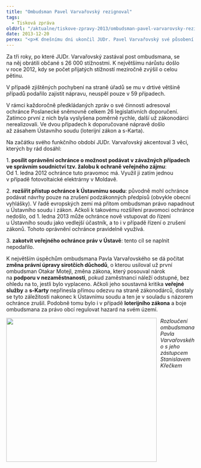 ```yaml
---
title: "Ombudsman Pavel Varvařovský rezignoval"
tags:
  - Tisková zpráva
oldUrl: "/aktualne/tiskove-zpravy-2013/ombudsman-pavel-varvarovsky-rezignoval"
date: 2013-12-20
perex: "<p>K dnešnímu dni ukončil JUDr. Pavel Varvařovský své působení jako veřejný ochránce práv. Do zvolení nového ombudsmana (mělo by se tak stát do 60 dnů) bude jeho činnost v plném rozsahu a se všemi oprávněními vykonávat zástupce veřejného ochránce práv JUDr. Stanislav Křeček.</p>"
---
```


<!-- imported from the old website -->

<p>Za tři roky, po které JUDr. Varvařovský zastával post ombudsmana, se na něj obrátili občané s 26 000 stížnostmi. K největšímu nárůstu došlo v roce 2012, kdy se počet přijatých stížností meziročně zvýšil o celou pětinu.</p><p>V případě zjištěných pochybení na straně úřadů se mu v drtivé většině případů podařilo zajistit nápravu, neuspěl pouze v 59 případech. </p><p>V rámci každoročně předkládaných zpráv o své činnosti adresoval ochránce Poslanecké sněmovně celkem 26 legislativních doporučení. Zatímco první z nich byla vyslyšena poměrně rychle, další už zákonodárci nerealizovali. Ve dvou případech k doporučované nápravě došlo až zásahem Ústavního soudu (loterijní zákon a s-Karta). </p><p>Na začátku svého funkčního období JUDr. Varvařovský akcentoval 3 věci, kterých by rád dosáhl:</p><p>1. <strong>posílit oprávnění ochránce o možnost podávat v závažných případech ve správním soudnictví tzv. žalobu k ochraně veřejného zájmu</strong>: Od 1. ledna 2012 ochránce tuto pravomoc má. Využil ji zatím jednou v případě fotovoltaické elektrárny v Moldavě.</p><p>2. <strong>rozšířit přístup ochránce k Ústavnímu soudu</strong>: původně mohl ochránce podávat návrhy pouze na zrušení podzákonných předpisů (obvykle obecní vyhlášky). V řadě evropských zemí má přitom ombudsman právo napadnout u Ústavního soudu i zákon. Ačkoli k takovému rozšíření pravomoci ochránce nedošlo, od 1. ledna 2013 může ochránce nově vstupovat do řízení u Ústavního soudu jako vedlejší účastník, a to i v případě řízení o zrušení zákonů. Tohoto oprávnění ochránce pravidelně využívá.</p><p>3. <strong>zakotvit veřejného ochránce práv v Ústavě</strong>: tento cíl se naplnit nepodařilo.</p><p>K největším úspěchům ombudsmana Pavla Varvařovského se dá počítat <strong>změna právní úpravy sirotčích důchodů</strong>, o kterou usiloval už první ombudsman Otakar Motejl, změna zákona, který posouval nárok na <strong>podporu v nezaměstnanosti</strong>, pokud zaměstnanci náleží odstupné, bez ohledu na to, jestli bylo vyplaceno. Ačkoli jeho soustavná kritika <strong>veřejné služby</strong> a <strong>s-Karty</strong> nepřinesla přímou odezvu na straně zákonodárců, dostaly se tyto záležitosti nakonec k Ústavnímu soudu a ten je v souladu s názorem ochránce zrušil. Podobně tomu bylo i v případě <strong>loterijního zákona</strong> a boje ombudsmana za právo obcí regulovat hazard na svém území.</p><p><img src="https://www.ochrance.cz/uploads/RTEmagicC_VOP-a-ZVOP.jpg.jpg" alt="" style="BORDER-BOTTOM-COLOR: ; BORDER-TOP-COLOR: ; PADDING-RIGHT: 10px; FLOAT: left; BORDER-RIGHT-COLOR: ; BORDER-LEFT-COLOR: " title="" height="385" width="402" /><em>Rozloučení ombudsmana Pavla Varvařovského s jeho zástupcem Stanislavem Křečkem</em></p>
